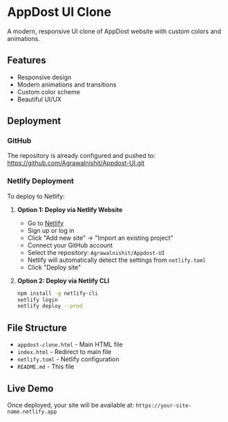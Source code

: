 # AppDost UI Clone

A modern, responsive UI clone of AppDost website with custom colors and animations.

## Features

- Responsive design
- Modern animations and transitions
- Custom color scheme
- Beautiful UI/UX

## Deployment

### GitHub
The repository is already configured and pushed to: https://github.com/Agrawalnishit/Appdost-UI.git

### Netlify Deployment

To deploy to Netlify:

1. **Option 1: Deploy via Netlify Website**
   - Go to [Netlify](https://www.netlify.com/)
   - Sign up or log in
   - Click "Add new site" → "Import an existing project"
   - Connect your GitHub account
   - Select the repository: `Agrawalnishit/Appdost-UI`
   - Netlify will automatically detect the settings from `netlify.toml`
   - Click "Deploy site"

2. **Option 2: Deploy via Netlify CLI**
   ```bash
   npm install -g netlify-cli
   netlify login
   netlify deploy --prod
   ```

## File Structure

- `appdost-clone.html` - Main HTML file
- `index.html` - Redirect to main file
- `netlify.toml` - Netlify configuration
- `README.md` - This file

## Live Demo

Once deployed, your site will be available at: `https://your-site-name.netlify.app`

